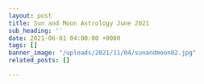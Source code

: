 ```yaml
---
layout: post
title: Sun and Moon Astrology June 2021
sub_heading: ''
date: 2021-06-01 04:00:00 +0000
tags: []
banner_image: "/uploads/2021/11/04/sunandmoon02.jpg"
related_posts: []

---
```

